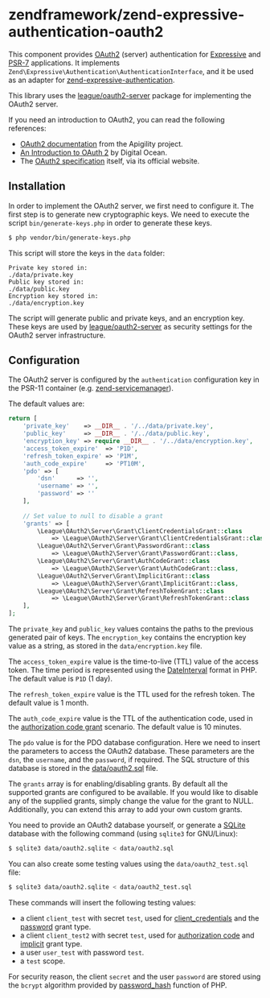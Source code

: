 # zendframework/zend-expressive-authentication-oauth2

This component provides [OAuth2](https://oauth.net/2/) (server) authentication
for [Expressive](https://docs.zendframework.com/zend-expressive/) and
[PSR-7](https://www.php-fig.org/psr/psr-7/) applications. It implements
`Zend\Expressive\Authentication\AuthenticationInterface`, and it be used as
an adapter for [zend-expressive-authentication](https://github.com/zendframework/zend-expressive-authentication).

This library uses the [league/oauth2-server](https://oauth2.thephpleague.com/)
package for implementing the OAuth2 server.

If you need an introduction to OAuth2, you can read the following references:

- [OAuth2 documentation](https://apigility.org/documentation/auth/authentication-oauth2)
  from the Apigility project.
- [An Introduction to OAuth 2](https://www.digitalocean.com/community/tutorials/an-introduction-to-oauth-2)
  by Digital Ocean.
- The [OAuth2 specification](https://oauth.net/2/) itself, via its official
  website.

## Installation

In order to implement the OAuth2 server, we first need to configure it. The
first step is to generate new cryptographic keys. We need to execute the script
`bin/generate-keys.php` in order to generate these keys.

```bash
$ php vendor/bin/generate-keys.php
```

This script will store the keys in the `data` folder:

```
Private key stored in:
./data/private.key
Public key stored in:
./data/public.key
Encryption key stored in:
./data/encryption.key
```

The script will generate public and private keys, and an encryption key.
These keys are used by [league/oauth2-server](https://oauth2.thephpleague.com/)
as security settings for the OAuth2 server infrastructure.

## Configuration

The OAuth2 server is configured by the `authentication` configuration key in the
PSR-11 container (e.g. [zend-servicemanager](https://github.com/zendframework/zend-servicemanager)).

The default values are:

```php
return [
    'private_key'    => __DIR__ . '/../data/private.key',
    'public_key'     => __DIR__ . '/../data/public.key',
    'encryption_key' => require __DIR__ . '/../data/encryption.key',
    'access_token_expire'  => 'P1D',
    'refresh_token_expire' => 'P1M',
    'auth_code_expire'     => 'PT10M',
    'pdo' => [
        'dsn'      => '',
        'username' => '',
        'password' => ''
    ],
    
    // Set value to null to disable a grant
    'grants' => [
        \League\OAuth2\Server\Grant\ClientCredentialsGrant::class
            => \League\OAuth2\Server\Grant\ClientCredentialsGrant::class,
        \League\OAuth2\Server\Grant\PasswordGrant::class
            => \League\OAuth2\Server\Grant\PasswordGrant::class,
        \League\OAuth2\Server\Grant\AuthCodeGrant::class
            => \League\OAuth2\Server\Grant\AuthCodeGrant::class,
        \League\OAuth2\Server\Grant\ImplicitGrant::class
            => \League\OAuth2\Server\Grant\ImplicitGrant::class,
        \League\OAuth2\Server\Grant\RefreshTokenGrant::class
            => \League\OAuth2\Server\Grant\RefreshTokenGrant::class
    ],
];
```

The `private_key` and `public_key` values contains the paths to the previous
generated pair of keys. The `encryption_key` contains the encryption key value
as a string, as stored in the `data/encryption.key` file.

The `access_token_expire` value is the time-to-live (TTL) value of the access
token. The time period is represented using the [DateInterval](http://php.net/manual/en/class.dateinterval.php)
format in PHP.  The default value is `P1D` (1 day).

The `refresh_token_expire` value is the TTL used for the refresh token. The
default value is 1 month.

The `auth_code_expire` value is the TTL of the authentication code, used in
the [authorization code grant](https://oauth2.thephpleague.com/authorization-server/auth-code-grant/)
scenario. The default value is 10 minutes.

The `pdo` value is for the PDO database configuration. Here we need to insert
the parameters to access the OAuth2 database. These parameters are the `dsn`,
the `username`, and the `password`, if required. The SQL structure of this
database is stored in the [data/oauth2.sql](https://github.com/zendframework/zend-expressive-authentication-oauth2/blob/master/data/oauth2.sql)
file.

The `grants` array is for enabling/disabling grants.   By default all the supported
grants are configured to be available.  If you would like to disable any of the 
supplied grants, simply change the value for the grant to NULL.  Additionally,
you can extend this array to add your own custom grants. 

You need to provide an OAuth2 database yourself, or generate a [SQLite](https://www.sqlite.org)
database with the following command (using `sqlite3` for GNU/Linux):

```bash
$ sqlite3 data/oauth2.sqlite < data/oauth2.sql
```

You can also create some testing values using the `data/oauth2_test.sql` file:

```bash
$ sqlite3 data/oauth2.sqlite < data/oauth2_test.sql
```

These commands will insert the following testing values:

- a client `client_test` with secret `test`, used for [client_credentials](grant/client_credentials.md)
  and the [password](grant/password.md) grant type.
- a client `client_test2` with secret `test`, used for [authorization code](grant/auth_code.md)
  and [implicit](grant/implicit.md) grant type.
- a user `user_test` with password `test`.
- a `test` scope.

For security reason, the client `secret` and the user `password` are stored
using the `bcrypt` algorithm provided by [password_hash](http://php.net/manual/en/function.password-hash.php)
function of PHP.
